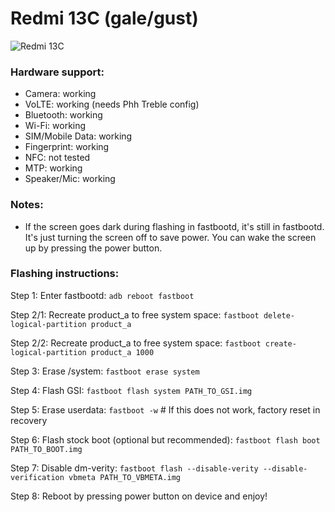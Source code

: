 # Redmi 13C (gale/gust)
![Redmi 13C](https://fdn2.gsmarena.com/vv/bigpic/xiaomi-redmi-13c.jpg)

### Hardware support:
- Camera: working
- VoLTE: working (needs Phh Treble config)
- Bluetooth: working
- Wi-Fi: working
- SIM/Mobile Data: working
- Fingerprint: working
- NFC: not tested
- MTP: working
- Speaker/Mic: working

### Notes:
- If the screen goes dark during flashing in fastbootd, it's still in fastbootd. It's just turning the screen off to save power. You can wake the screen up by pressing the power button.

### Flashing instructions:

Step 1: Enter fastbootd: `adb reboot fastboot`

Step 2/1: Recreate product_a to free system space: `fastboot delete-logical-partition product_a`

Step 2/2: Recreate product_a to free system space: `fastboot create-logical-partition product_a 1000`

Step 3: Erase /system: `fastboot erase system`

Step 4: Flash GSI: `fastboot flash system PATH_TO_GSI.img`

Step 5: Erase userdata: `fastboot -w` # If this does not work, factory reset in recovery

Step 6: Flash stock boot (optional but recommended): `fastboot flash boot PATH_TO_BOOT.img`

Step 7: Disable dm-verity: `fastboot flash --disable-verity --disable-verification vbmeta PATH_TO_VBMETA.img`

Step 8: Reboot by pressing power button on device and enjoy!